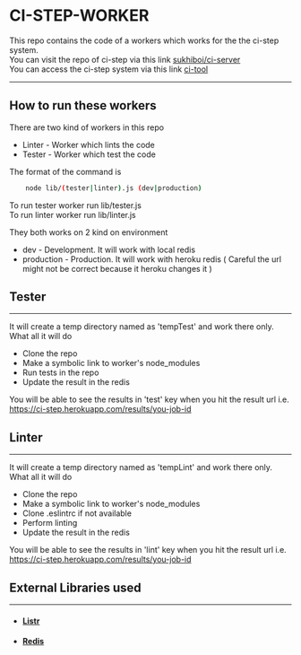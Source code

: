 # CI-STEP-WORKER

This repo contains the code of a workers which works for the the ci-step system.  
You can visit the repo of ci-step via this link [sukhiboi/ci-server](https://github.com/sukhiboi/ci-server)  
You can access the ci-step system via this link [ci-tool](https://ci-step.herokuapp.com)

---

## How to run these workers

There are two kind of workers in this repo

- Linter - Worker which lints the code
- Tester - Worker which test the code

The format of the command is

```bash
    node lib/(tester|linter).js (dev|production)
```

To run tester worker run lib/tester.js  
To run linter worker run lib/linter.js

They both works on 2 kind on environment

- dev - Development. It will work with local redis
- production - Production. It will work with heroku redis ( Careful the url might not be correct because it heroku changes it )

## Tester

---

It will create a temp directory named as 'tempTest' and work there only.  
What all it will do

- Clone the repo
- Make a symbolic link to worker's node_modules
- Run tests in the repo
- Update the result in the redis

You will be able to see the results in 'test' key when you hit the result url i.e. https://ci-step.herokuapp.com/results/you-job-id

## Linter

---

It will create a temp directory named as 'tempLint' and work there only.  
What all it will do

- Clone the repo
- Make a symbolic link to worker's node_modules
- Clone .eslintrc if not available
- Perform linting
- Update the result in the redis

You will be able to see the results in 'lint' key when you hit the result url i.e. https://ci-step.herokuapp.com/results/you-job-id

## External Libraries used

---
- #### [Listr](https://www.npmjs.com/package/listr)
- #### [Redis](https://www.npmjs.com/package/redis)
